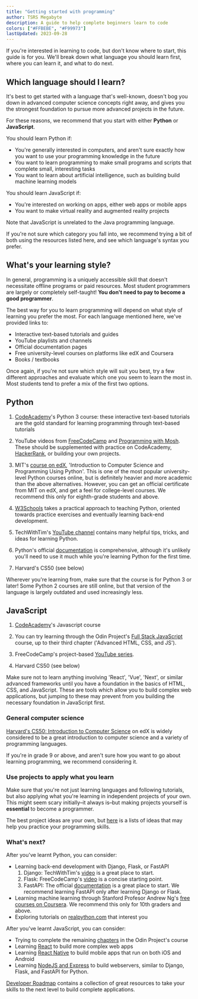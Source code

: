```yaml
---
title: "Getting started with programming"
author: TSRS Megabyte
description: A guide to help complete beginners learn to code
colors: ["#FFBEBE", "#F99973"]
lastUpdated: 2023-09-28
---
```


If you're interested in learning to code, but don't know where to start, this guide is for you. We'll break down what language you should learn first, where you can learn it, and what to do next.

## Which language should I learn?

It's best to get started with a language that's well-known, doesn't bog you down in advanced computer science concepts right away, and gives you the strongest foundation to pursue more advanced projects in the future.

For these reasons, we recommend that you start with either **Python** or **JavaScript**.

You should learn Python if:

* You're generally interested in computers, and aren't sure exactly how you want to use your programming knowledge in the future
* You want to learn programming to make small programs and scripts that complete small, interesting tasks
* You want to learn about artificial intelligence, such as building build machine learning models

You should learn JavaScript if:

* You're interested on working on apps, either web apps or mobile apps
* You want to make virtual reality and augmented reality projects

Note that JavaScript is unrelated to the Java programming language.

If you're not sure which category you fall into, we recommend trying a bit of both using the resources listed here, and see which language's syntax you prefer.

## What's your learning style?

In general, programming is a uniquely accessible skill that doesn't necessitate offline programs or paid resources. Most student programmers are largely or completely self-taught! **You don't need to pay to become a good programmer**.

The best way for you to learn programming will depend on what style of learning you prefer the most. For each language mentioned here, we've provided links to:

* Interactive text-based tutorials and guides
* YouTube playlists and channels
* Official documentation pages
* Free university-level courses on platforms like edX and Coursera
* Books / textbooks

Once again, if you're not sure which style will suit you best, try a few different approaches and evaluate which one you seem to learn the most in. Most students tend to prefer a mix of the first two options.

## Python

1. [CodeAcademy](https://www.codecademy.com/catalog/language/python)'s Python 3 course: these interactive text-based tutorials are the gold standard for learning programming through text-based tutorials

2. YouTube videos from [FreeCodeCamp](https://www.freecodecamp.org/news/ultimate-beginners-python-course/) and [Programming with Mosh](https://www.youtube.com/watch?v=_uQrJ0TkZlc). These should be supplemented with practice on CodeAcademy, [HackerRank](https://www.hackerrank.com/), or building your own projects.

3. MIT's [course on edX](https://www.edx.org/learn/computer-programming/massachusetts-institute-of-technology-introduction-to-computer-science-and-programming-7), 'Introduction to Computer Science and Programming Using Python'. This is one of the most popular university-level Python courses online, but is definitely heavier and more academic than the above alternatives. However, you can get an official certificate from MIT on edX, and get a feel for college-level courses. We recommend this only for eighth-grade students and above.

4. [W3Schools](https://www.w3schools.com/python/) takes a practical approach to teaching Python, oriented towards practice exercises and eventually learning back-end development.

5. TechWithTim's [YouTube channel](https://www.youtube.com/@TechWithTim/videos) contains many helpful tips, tricks, and ideas for learning Python.

6. Python's official [documentation](https://www.python.org/doc/) is comprehensive, although it's unlikely you'll need to use it much while you're learning Python for the first time.

7. Harvard's CS50 (see below)

Wherever you're learning from, make sure that the course is for Python 3 or later! Some Python 2 courses are still online, but that version of the language is largely outdated and used increasingly less.

## JavaScript

1. [CodeAcademy](https://www.codecademy.com/learn/introduction-to-javascript)'s Javascript course

2. You can try learning through the Odin Project's [Full Stack JavaScript](https://www.theodinproject.com/paths/full-stack-javascript) course, up to their third chapter ('Advanced HTML, CSS, and JS').

3. FreeCodeCamp's project-based [YouTube series](https://www.freecodecamp.org/news/full-javascript-course-for-beginners/).

4. Harvard CS50 (see below)

Make sure not to learn anything involving 'React', 'Vue', 'Next', or similar advanced frameworks until you have a foundation in the basics of HTML, CSS, and JavaScript. These are tools which allow you to build complex web applications, but jumping to these may prevent from you building the necessary foundation in JavaScript first.

### General computer science

[Harvard's CS50: Introduction to Computer Science](https://www.edx.org/learn/computer-science/harvard-university-cs50-s-introduction-to-computer-science) on edX is widely considered to be a great introduction to computer science and a variety of programming languages.

If you're in grade 9 or above, and aren't sure how you want to go about learning programming, we recommend considering it.

### Use projects to apply what you learn

Make sure that you're not just learning languages and following tutorials, but also applying what you're learning in independent projects of your own. This might seem scary initially–it always is–but making projects yourself is **essential** to become a programmer.

The best project ideas are your own, but [here](https://www.codecademy.com/resources/blog/coding-projects-for-beginners/) is a lists of ideas that may help you practice your programming skills.

### What's next?

After you've learnt Python, you can consider:

* Learning back-end development with Django, Flask, or FastAPI
    1. Django: TechWithTim's [video](https://www.youtube.com/watch?v=sm1mokevMWk) is a great place to start.
    2. Flask: FreeCodeCamp's [video](https://www.youtube.com/watch?v=Z1RJmh_OqeA) is a concise starting point.
    3. FastAPI: The official [documentation](https://fastapi.tiangolo.com/) is a great place to start. We recommend learning FastAPI only after learning Django or Flask.
* Learning machine learning through Stanford Profesor Andrew Ng's [free courses on Coursera](https://www.coursera.org/specializations/machine-learning-introduction). We recommend this only for 10th graders and above.
* Exploring tutorials on [realpython.com](https://realpython.com/) that interest you

After you've learnt JavaScript, you can consider:

* Trying to complete the remaining [chapters](https://www.theodinproject.com/paths/full-stack-javascript) in the Odin Project's course
* Learning [React](https://react.dev/) to build more complex web apps
* Learning [React Native](https://reactnative.dev/) to build mobile apps that run on both iOS and Android
* Learning [NodeJS and Express](https://www.youtube.com/watch?v=Oe421EPjeBE) to build webservers, similar to Django, Flask, and FastAPI for Python.

[Developer Roadmap](https://roadmap.sh/) contains a collection of great resources to take your skills to the next level to build complete applications.
